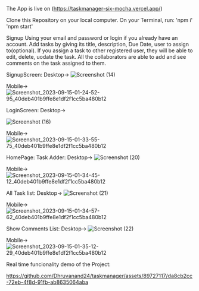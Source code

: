 The App is live on (https://taskmanager-six-mocha.vercel.app/)


Clone this Repository on your local computer.
On your Terminal,
run: 'npm i'
'npm start'


Signup Using your email and password or login if you already have an account.
Add tasks by giving its title, description,  Due Date, user to assign to(optional).
If you assign a task to other registered user, they will be able to edit, delete, uodate the task.
All the collaborators are able to add and see comments on the task assigned to them.

SignupScreen:
Desktop->
![Screenshot (14)](https://github.com/Dhruvanand24/taskmanager/assets/89727117/c4c9b030-6f90-4c14-aca2-f38562681103)

Mobile->
![Screenshot_2023-09-15-01-24-52-95_40deb401b9ffe8e1df2f1cc5ba480b12](https://github.com/Dhruvanand24/taskmanager/assets/89727117/96b4af68-eda5-4796-9cd0-45ebd4eeee98)

LoginScreen:
Desktop->

![Screenshot (16)](https://github.com/Dhruvanand24/taskmanager/assets/89727117/c0e7ad82-8f83-43c2-b395-519f905452d7)

Mobile->
![Screenshot_2023-09-15-01-33-55-75_40deb401b9ffe8e1df2f1cc5ba480b12](https://github.com/Dhruvanand24/taskmanager/assets/89727117/1a60224d-0159-40c3-8e28-7e85f80f9565)


HomePage:
Task Adder:
Desktop->
![Screenshot (20)](https://github.com/Dhruvanand24/taskmanager/assets/89727117/36819949-fa72-4b11-a556-39fb7616a1f8)


Mobile->
![Screenshot_2023-09-15-01-34-45-12_40deb401b9ffe8e1df2f1cc5ba480b12](https://github.com/Dhruvanand24/taskmanager/assets/89727117/2c9c4af4-937c-4cb7-91f5-c3b97984a891)

All Task list:
Desktop->
![Screenshot (21)](https://github.com/Dhruvanand24/taskmanager/assets/89727117/9d5c6153-46e3-4294-a463-877a6d1f95fe)


Mobile->
![Screenshot_2023-09-15-01-34-57-62_40deb401b9ffe8e1df2f1cc5ba480b12](https://github.com/Dhruvanand24/taskmanager/assets/89727117/4f94cc2a-4333-45ad-a861-c5f48d7bd087)

Show Comments List:
Desktop->
![Screenshot (22)](https://github.com/Dhruvanand24/taskmanager/assets/89727117/c5bf875f-cdfc-489b-9b84-645ed834d97c)


Mobile->
![Screenshot_2023-09-15-01-35-12-29_40deb401b9ffe8e1df2f1cc5ba480b12](https://github.com/Dhruvanand24/taskmanager/assets/89727117/223d8e15-c9a1-4a9b-9639-0521c57baf06)

Real time funcionality demo of the Project:




https://github.com/Dhruvanand24/taskmanager/assets/89727117/da8cb2cc-72eb-4f8d-91fb-ab8635064aba



